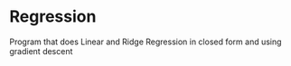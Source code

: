 # Regression
Program that does Linear and Ridge Regression in closed form and using gradient descent
